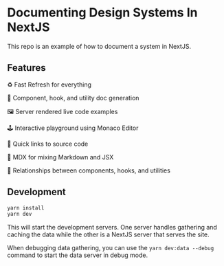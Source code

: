 # Documenting Design Systems In NextJS

This repo is an example of how to document a system in NextJS.

## Features

♻️ Fast Refresh for everything

🤖 Component, hook, and utility doc generation

🖼 Server rendered live code examples

🕹 Interactive playground using Monaco Editor

🐇 Quick links to source code

📝 MDX for mixing Markdown and JSX

🔀 Relationships between components, hooks, and utilities

## Development

```bash
yarn install
yarn dev
```

This will start the development servers. One server handles gathering and caching the data while the other is a NextJS server that serves the site.

When debugging data gathering, you can use the `yarn dev:data --debug` command to start the data server in debug mode.
